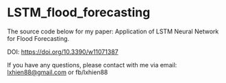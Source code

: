# LSTM_flood_forecasting
The source code below for my paper: Application of LSTM Neural Network for Flood Forecasting.

DOI: https://doi.org/10.3390/w11071387

If you have any questions, please contact with me via email: lxhien88@gmail.com or fb/lxhien88
